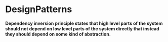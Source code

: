 # DesignPatterns
 **Dependency inversion principle states that high level parts of the system should not depend on low level parts of the system directly that instead they should depend on some kind of abstraction.**